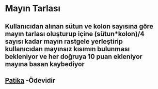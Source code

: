 # Mayın Tarlası

## Kullanıcıdan alınan sütun ve kolon sayısına göre mayın tarlası oluşturup içine (sütun*kolon)/4 sayısı kadar mayın rastgele yerleştirip kullanıcıdan mayınsız kısımın bulunması bekleniyor ve her doğruya 10 puan ekleniyor mayına basan kaybediyor

## [Patika](https://app.patika.dev) -Ödevidir